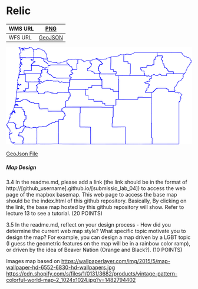 # Relic

   WMS URL | [PNG](http://localhost:8080/geoserver/orct/wms?service=WMS&version=1.1.0&request=GetMap&layers=orct:ore_counties&styles=&bbox=-124.56670504390223,41.991794810535794,-116.46326242572455,46.23731681568611&width=768&height=402&srs=EPSG:4326&format=image%2Fpng)
  --------|----------
   WFS URL | [GeoJSON](http://localhost:8080/geoserver/orct/ows?service=WFS&version=1.0.0&request=GetFeature&typeName=orct:ore_counties&maxFeatures=50&outputFormat=application%2Fjson)

![PNG Screenshot](/img/orct-ore_counties.png)

[GeoJson File](/assets/geoserver-GetFeature.geojson)  

##### Map Design

3.4 In the readme.md, please add a link (the link should be in the format of http://[github_username].github.io/[submissio_lab_04]) to access the web page of the mapbox basemap. This web page to access the base map should be the index.html of this github repository. Basically, By clicking on the link, the base map hosted by this github repository will show. Refer to lecture 13 to see a tutorial. (20 POINTS)

3.5 In the readme.md, reflect on your design process - How did you determine the current web map style? What specific topic motivate you to design the map? For example, you can design a map driven by a LGBT topic (I guess the geometric features on the map will be in a rainbow color ramp), or driven by the idea of Beaver Nation (Orange and Black?). (10 POINTS)

Images map based on
https://wallpaperlayer.com/img/2015/5/map-wallpaper-hd-6552-6830-hd-wallpapers.jpg
https://cdn.shopify.com/s/files/1/0131/3682/products/vintage-pattern-colorful-world-map-2_1024x1024.jpg?v=1482794402
